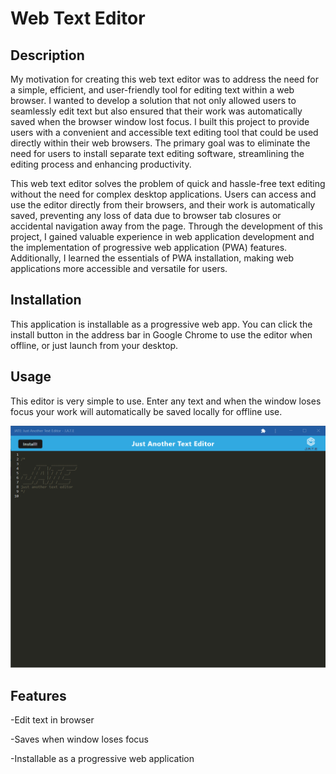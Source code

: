 # Web Text Editor

## Description

My motivation for creating this web text editor was to address the need for a simple, efficient, and user-friendly tool for editing text within a web browser. I wanted to develop a solution that not only allowed users to seamlessly edit text but also ensured that their work was automatically saved when the browser window lost focus. I built this project to provide users with a convenient and accessible text editing tool that could be used directly within their web browsers. The primary goal was to eliminate the need for users to install separate text editing software, streamlining the editing process and enhancing productivity.

This web text editor solves the problem of quick and hassle-free text editing without the need for complex desktop applications. Users can access and use the editor directly from their browsers, and their work is automatically saved, preventing any loss of data due to browser tab closures or accidental navigation away from the page. Through the development of this project, I gained valuable experience in web application development and the implementation of progressive web application (PWA) features. Additionally, I learned the essentials of PWA installation, making web applications more accessible and versatile for users. 


## Installation

This application is installable as a progressive web app. You can click the install button in the address bar in Google Chrome to use the editor when offline, or just launch from your desktop.

## Usage

This editor is very simple to use. Enter any text and when the window loses focus your work will automatically be saved locally for offline use. 

![alt text](assets/screenshot.png)


## Features

-Edit text in browser

-Saves when window loses focus

-Installable as a progressive web application

